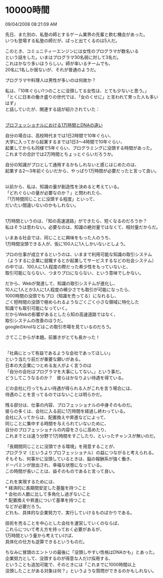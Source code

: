 10000時間
====
09/04/2008 08:21:09 AM


<p>先日、また別の、私塾の師とするゲーム業界の先輩と飲む機会があった。<br />
いつも登場する私塾の師だが、ぱっと出てくるのは5人だ。</p>

<p>このとき、コミュニティーエンジンには女性のプログラマが数名いる<br />
という話をした。いまはプログラマ30名弱に対して3名だ。<br />
これはかなり多いほうらしい。師が率いるチームでも、<br />
20名に1名しか居ないが、それが普通のようだ。</p>

<p>プログラマや料理人は男性が多いのは何故か？</p>

<p>私は、「10年ぐらい1つのことに没頭してる女性は、とても少ないと思う。」<br />
「とくに日本の働き盛りの世代では、「女のくせに」と言われて育った人も多いはず」<br />
と話していたが、関連する話が紹介されていた：</p>

<p><a href="http://geocities.yahoo.co.jp/gl/sakumaco/view/20080903/1220400608"><br />
プロフェッショナルにおける1万時間とDNAの違い</a></p>

<p>自分の場合は、高校時代までは1日2時間で10年ぐらい、<br />
大学に入ってから起業するまでは1日3〜4時間で10年ぐらい、<br />
起業してからも同様で5年ぐらい、プログラミングに没頭する時間があった。<br />
これまでの合計では2万時間とちょっとぐらいだろうか。</p>

<p>自分の知識がプロとして通用するかもしれないと感じはじめたのは、<br />
起業する2〜3年前ぐらいだから、やっぱり1万時間が必要だったと言って良い。</p>

<p><br />
以前から、私は、知識の量が創造性を決める</a>と考えている。<br />
「どれぐらいの量が必要なのか？」と問われたら、<br />
「1万時間同じことに没頭する程度」といって、<br />
だいたい間違いないのかもしれない。</p>

<p><br />
1万時間というのは、「知の高速道路」ができたら、短くなるのだろうか？<br />
私はそうは思わない。必要なのは、知識の絶対量ではなくて、相対量だからだ。</p>

<p>いまある社会では、同じことに興味をもった人のうち、<br />
1万時間没頭できる人が、仮に100人に1人しかいないとしよう。</p>

<p>プロの仕事が成立するというのは、いままで利用可能な知識の取引システム<br />
（ようするに企業に就職するとか起業してサービスするなどの社会システム）<br />
の中では、100人に1人程度の際だった希少性をもっていないと、<br />
取引可能にならない、つまりプロにならない、という意味でしかない。</p>

<p>だから、Webが発達して、知識の取引システムが進化し、<br />
10人に1人とか3人に1人程度の稀少さでも取引が可能になったら、<br />
1000時間の没頭でもプロ（知識を売ってる）になれるし、<br />
ごく短時間の没頭で極められるようなごくごく小さな領域に特化した<br />
知識でも取引可能になっていく。<br />
だからWebの影響があるとしたら知の高速道路ではなく、<br />
取引システムの改善のほうだ。<br />
googleのknolなどはこの取引市場を見ているのだろう。</p>

<p></p>

<p>さてここからが本題。前置きがとても長かった！</p>

<p><br />
「社員にとって有益であるような会社であってほしい」<br />
という当たり前だが重要な願いがある。<br />
日本の大企業につとめる友人がよく言うのは<br />
「自分の会社はプログラマを大事にしてない。」という事だ。<br />
どうしてこうなるのか？　彼らはかなりよい待遇を得ている。</p>

<p>どの会社に行ってもよい待遇が得られる人がこれを言う場合には、<br />
待遇のことを言ってるのではないことは明らかだ。</p>

<p>残る部分は、仕事の内容、プロフェッショナルの中身そのものだ。<br />
彼らの多くは、会社に入る前に1万時間を経過し終わっている。<br />
会社に入ってからは、配置換えや昇進などによって、<br />
同じことに集中する時間を与えられていないために、<br />
自分のプロフェッショナルの内容をさらに高めたり、<br />
これまでとは違う分野で1万時間をすごしたり、といったチャンスが無いのだ。</p>

<p>「長期間同じことに没頭できる環境」を用意することが、<br />
プログラマ（というよりプロフェッショナル）の益につながると考えられる。<br />
そもそも、何事かに没頭しているときは、脳の報酬系が強く働き、<br />
ドーパミンが放出され、幸福な状態になっている。<br />
この時間が長いことは、益そのものであると言って良い。</p>

<p>これを実現するためには、<br />
 * 経済的に長期間安定した基盤を持つこと<br />
 * 会社の人数に比して多角化し過ぎないこと<br />
 * 配置換えや昇進について基準を持つこと<br />
などが必要だろう。<br />
どれも、具体的な企業努力で、実行していけるものばかりである。</p>

<p>技術を売ることを中心とした会社を運営していくのならば、<br />
これらについて考え方を持っておく必要があるが、<br />
1万時間という量から考えていけば、<br />
具体化の仕方も逆算できるというものだ。</p>

<p>ちなみに冒頭のエントリの最後に「没頭しやすい性格はDNAかも」とあった。<br />
企業努力として、没頭するのが得意な人だけ採用する、<br />
ということも追加可能で、そのときには「これまでに1000時間以上<br />
没頭したことがある対象は何？」というような質問ができるのかもしれない。</p>
